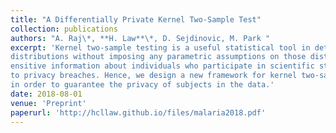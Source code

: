 ```yaml
---
title: "A Differentially Private Kernel Two-Sample Test"
collection: publications
authors: "A. Raj\*, **H. Law**\*, D. Sejdinovic, M. Park "
excerpt: 'Kernel two-sample testing is a useful statistical tool in determining whether data samples arise from different 
distributions without imposing any parametric assumptions on those distributions. However, raw data samples can expose 
ensitive information about individuals who participate in scientific studies, which makes the current tests vulnerable 
to privacy breaches. Hence, we design a new framework for kernel two-sample testing conforming to differential privacy constraints, 
in order to guarantee the privacy of subjects in the data.'
date: 2018-08-01
venue: 'Preprint'
paperurl: 'http://hcllaw.github.io/files/malaria2018.pdf'
---
```

